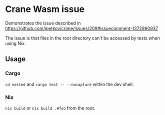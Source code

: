 # Crane Wasm issue

Demonstrates the issue described in https://github.com/ipetkov/crane/issues/209#issuecomment-1372960937

The issue is that files in the root directory can't be accessed by tests when using Nix.

## Usage

### Cargo

`cd nested` and `cargo test -- --nocapture` within the dev shell.

### Nix

`nix build` or `nix build .#foo` from the root.

